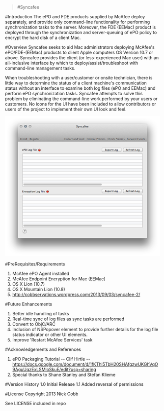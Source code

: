 >#Syncafee

#Introduction
The ePO and FDE products supplied by McAfee deploy separately, and provide only command-line functionality for performing synchronization tasks to the server. Moreover, the FDE (EEMac) product is deployed through the synchronization and server-queuing of ePO policy to encrypt the hard disk of a client Mac.

#Overview
Syncafee seeks to aid Mac administrators deploying McAfee's ePO/FDE-(EEMac) products to client Apple computers OS Version 10.7 or above. Syncafee provides the client (or less-experienced Mac user) with an all-inclusive interface by which to deploy/assist/troubleshoot with command-line management tasks. 

When troubleshooting with a user/customer or onsite technician, there is little way to determine the status of a client machine's communication status without an interface to examine both log files (ePO and EEMac) and perform ePO synchronization tasks. Syncafee attempts to solve this problem by eliminating the command-line work performed by your users or customers. No icons for the UI have been included to allow contributors or users of the project to implement their own UI look and feel.

![](screenshot.png)

#PreRequisites/Requirements
1. McAfee ePO Agent installed
2. McAfee Endpoint Encryption for Mac (EEMac)
3. OS X Lion (10.7)
4. OS X Mountain Lion (10.8)
5. http://cobbservations.wordpress.com/2013/09/03/syncafee-2/

#Future Enhancements
1. Better idle handling of tasks
2. Real-time sync of log files as sync tasks are performed
3. Convert to ObjC/ARC
4. Inclusion of NSPopover element to provide further details for the log file status indicator or other UI elements.
5. Improve 'Restart McAfee Services' task

#Acknowledgements and References
1. ePO Packaging Tutorial -- Clif Hirtle -- https://docs.google.com/document/d/1fKThl5TbH20SHAfgzwUKGhVqO9AguUqzExLSMloSkuE/edit?usp=sharing
2. Special thanks to Shane Stanley and Stefan Klieme

#Version History
1.0 
Initial Release
1.1
Added reversal of permissions

#License
Copyright 2013 Nick Cobb

See LICENSE included in repo